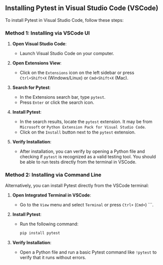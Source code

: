 ﻿## Installing Pytest in Visual Studio Code (VSCode) ##

To install Pytest in Visual Studio Code, follow these steps:

### Method 1: Installing via VSCode UI

1. **Open Visual Studio Code**:
   - Launch Visual Studio Code on your computer.

2. **Open Extensions View**:
   - Click on the `Extensions` icon on the left sidebar or press `Ctrl+Shift+X` (Windows/Linux) or `Cmd+Shift+X` (Mac).

3. **Search for Pytest**:
   - In the Extensions search bar, type `pytest`.
   - Press `Enter` or click the search icon.

4. **Install Pytest**:
   - In the search results, locate the `pytest` extension. It may be from `Microsoft` or `Python Extension Pack for Visual Studio Code`.
   - Click on the `Install` button next to the `pytest` extension.

5. **Verify Installation**:
   - After installation, you can verify by opening a Python file and checking if `pytest` is recognized as a valid testing tool. You should be able to run tests directly from the terminal in VSCode.

### Method 2: Installing via Command Line

Alternatively, you can install Pytest directly from the VSCode terminal:

1. **Open Integrated Terminal in VSCode**:
   - Go to the `View` menu and select `Terminal` or press `Ctrl+` (`Cmd+`) ```.

2. **Install Pytest**:
   - Run the following command:
     ```bash
     pip install pytest
     ```

3. **Verify Installation**:
   - Open a Python file and run a basic Pytest command like `!pytest` to verify that it runs without errors.